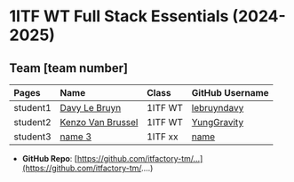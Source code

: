 # 1ITF WT Full Stack Essentials (2024-2025)

## Team [team number]

| Pages    | Name                                  | Class   | GitHub Username                 |
|:---------|:--------------------------------------|:--------|:--------------------------------|
| student1 | [Davy Le Bruyn](mailto:r1034516@student.thomasmore.be) | 1ITF WT | [lebruyndavy](https://github.com/lebruyndavy) |
| student2 | [Kenzo Van Brussel](mailto:r0930346@student.thomasmore.be) | 1ITF WT | [YungGravity](https://github.com/YungGravity) |
| student3 | [name 3](mailto:john.doe@example.com) | 1ITF xx | [name](https://github.com/name) |

- **GitHub Repo**: [https://github.com/itfactory-tm/...](https://github.com/itfactory-tm/....)

